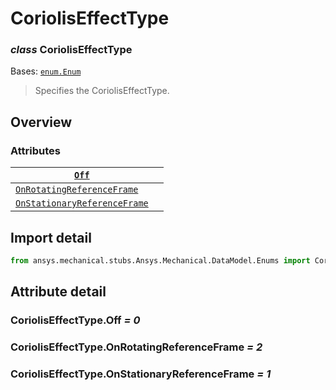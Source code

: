 # CoriolisEffectType

### *class* CoriolisEffectType

Bases: [`enum.Enum`](https://docs.python.org/3/library/enum.html#enum.Enum)

> Specifies the CoriolisEffectType.

> <!-- !! processed by numpydoc !! -->

## Overview

### Attributes

| [`Off`](#CoriolisEffectType.Off)                                               |    |
|--------------------------------------------------------------------------------|----|
| [`OnRotatingReferenceFrame`](#CoriolisEffectType.OnRotatingReferenceFrame)     |    |
| [`OnStationaryReferenceFrame`](#CoriolisEffectType.OnStationaryReferenceFrame) |    |

## Import detail

```python
from ansys.mechanical.stubs.Ansys.Mechanical.DataModel.Enums import CoriolisEffectType
```

## Attribute detail

### CoriolisEffectType.Off *= 0*

### CoriolisEffectType.OnRotatingReferenceFrame *= 2*

### CoriolisEffectType.OnStationaryReferenceFrame *= 1*
